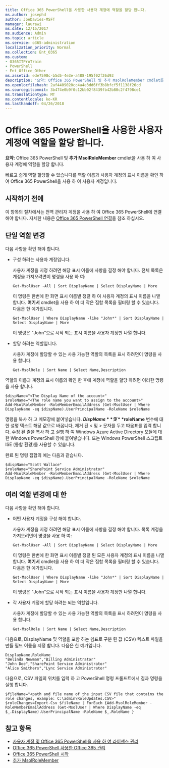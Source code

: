 ```yaml
---
title: Office 365 PowerShell을 사용한 사용자 계정에 역할을 할당 합니다.
ms.author: josephd
author: JoeDavies-MSFT
manager: laurawi
ms.date: 12/15/2017
ms.audience: Admin
ms.topic: article
ms.service: o365-administration
localization_priority: Normal
ms.collection: Ent_O365
ms.custom:
- O365ITProTrain
- PowerShell
- Ent_Office_Other
ms.assetid: ede7598c-b5d5-4e3e-a488-195f02f26d93
description: '요약: Office 365 PowerShell 및 추가 MsolRoleMember cmdlet를 사용 하 여 사용자 계정에 역할을 할당 합니다.'
ms.openlocfilehash: 2af4409020cc4a4e3dd6ff3b8bfcf5f1138f26cd
ms.sourcegitcommit: 3b474e0b9f0c12bb02f8439fb42b80c2f4798ce1
ms.translationtype: MT
ms.contentlocale: ko-KR
ms.lasthandoff: 04/26/2018
---
```

# <a name="assign-roles-to-user-accounts-with-office-365-powershell"></a>Office 365 PowerShell을 사용한 사용자 계정에 역할을 할당 합니다.

 **요약:** Office 365 PowerShell 및 **추가 MsolRoleMember** cmdlet을 사용 하 여 사용자 계정에 역할을 할당 합니다.
  
빠르고 쉽게 역할 할당할 수 있습니다를 역할 이름과 사용자 계정의 표시 이름을 확인 하 여 Office 365 PowerShell을 사용 하 여 사용자 계정입니다.
  
## <a name="before-you-begin"></a>시작하기 전에

이 항목의 절차에서는 전역 관리자 계정을 사용 하 여 Office 365 PowerShell에 연결 해야 합니다. 자세한 내용은 [Office 365 PowerShell 연결](connect-to-office-365-powershell.md)을 참조 하십시오.
  
## <a name="for-a-single-role-change"></a>단일 역할 변경

다음 사항을 확인 해야 합니다.
  
- 구성 하려는 사용자 계정입니다.
    
    사용자 계정을 지정 하려면 해당 표시 이름에 사항을 결정 해야 합니다. 전체 목록은 계정을 가져오려면이 명령을 사용 하 여:
    
  ```
  Get-MsolUser -All | Sort DisplayName | Select DisplayName | More
  ```

    이 명령은 한번에 한 화면 표시 이름별 정렬 하 여 사용자 계정의 표시 이름을 나열 합니다. **여기서** cmdlet을 사용 하 여 더 작은 집합 목록을 필터링 할 수 있습니다. 다음은 한 예가입니다.
    
  ```
  Get-MsolUser | Where DisplayName -like "John*" | Sort DisplayName | Select DisplayName | More
  ```

    이 명령은 "John"으로 시작 되는 표시 이름을 사용자 계정만 나열 합니다.
    
- 할당 하려는 역할입니다.
    
    사용자 계정에 할당할 수 있는 사용 가능한 역할의 목록을 표시 하려면이 명령을 사용 합니다.
    
  ```
  Get-MsolRole | Sort Name | Select Name,Description
  ```

역할의 이름과 계정의 표시 이름의 확인 한 후에 계정에 역할을 할당 하려면 이러한 명령을 사용 합니다.
  
```
$dispName="<The Display Name of the account>"
$roleName="<The role name you want to assign to the account>"
Add-MsolRoleMember -RoleMemberEmailAddress (Get-MsolUser | Where DisplayName -eq $dispName).UserPrincipalName -RoleName $roleName
```

명령을 복사 하 고 메모장에 붙여넣습니다. **$DispName** 및 **$roleName** 변수에 대 한 설명 텍스트 해당 값으로 바꿉니다, 제거 된 \< 및 > 문자를 두고 따옴표를 입력 합니다. 수정 된 줄을 복사 하 고 실행 하 여 Windows Azure Active Directory 모듈에 대 한 Windows PowerShell 창에 붙여넣습니다. 또는 Windows PowerShell 스크립트 ISE (통합 환경)를 사용할 수 있습니다.
  
완료 된 명령 집합의 예는 다음과 같습니다.
  
```
$dispName="Scott Wallace"
$roleName="SharePoint Service Administrator"
Add-MsolRoleMember -RoleMemberEmailAddress (Get-MsolUser | Where DisplayName -eq $dispName).UserPrincipalName -RoleName $roleName
```

## <a name="for-multiple-role-changes"></a>여러 역할 변경에 대 한

다음 사항을 확인 해야 합니다.
  
- 어떤 사용자 계정을 구성 해야 합니다.
    
    사용자 계정을 지정 하려면 해당 표시 이름에 사항을 결정 해야 합니다. 목록 계정을 가져오려면이 명령을 사용 하 여:
    
  ```
  Get-MsolUser -All | Sort DisplayName | Select DisplayName | More
  ```

    이 명령은 한번에 한 화면 표시 이름별 정렬 된 모든 사용자 계정의 표시 이름을 나열 합니다. **여기서** cmdlet을 사용 하 여 더 작은 집합 목록을 필터링 할 수 있습니다. 다음은 한 예가입니다.
    
  ```
  Get-MsolUser | Where DisplayName -like "John*" | Sort DisplayName | Select DisplayName | More
  ```

    이 명령은 "John"으로 시작 되는 표시 이름을 사용자 계정만 나열 합니다.
    
- 각 사용자 계정에 할당 하려는 되는 역할입니다.
    
    사용자 계정에 할당할 수 있는 사용 가능한 역할의 목록을 표시 하려면이 명령을 사용 합니다.
    
  ```
  Get-MsolRole | Sort Name | Select Name,Description
  ```

다음으로, DisplayName 및 역할을 포함 하는 쉼표로 구분 된 값 (CSV) 텍스트 파일을 만들 필드 이름을 지정 합니다. 다음은 한 예가입니다.
  
```
DisplayName,RoleName
"Belinda Newman","Billing Administrator"
"John Doe","SharePoint Service Administrator"
"Alice Smithers","Lync Service Administrator"
```

다음으로, CSV 파일의 위치를 입력 하 고 PowerShell 명령 프롬프트에서 결과 명령을 실행 합니다.
  
```
$fileName="<path and file name of the input CSV file that contains the role changes, example: C:\admin\RoleUpdates.CSV>"
$roleChanges=Import-Csv $fileName | ForEach {Add-MsolRoleMember -RoleMemberEmailAddress (Get-MsolUser | Where DisplayName -eq $_.DisplayName).UserPrincipalName -RoleName $_.RoleName }

```

## <a name="see-also"></a>참고 항목

- [사용자 계정 및 Office 365 PowerShell을 사용 하 여 라이센스 관리](manage-user-accounts-and-licenses-with-office-365-powershell.md)
- [Office 365 PowerShell 사용한 Office 365 관리](manage-office-365-with-office-365-powershell.md)
- [Office 365 PowerShell 시작](getting-started-with-office-365-powershell.md)
- [추가 MsolRoleMember](https://msdn.microsoft.com/library/dn194120.aspx)
